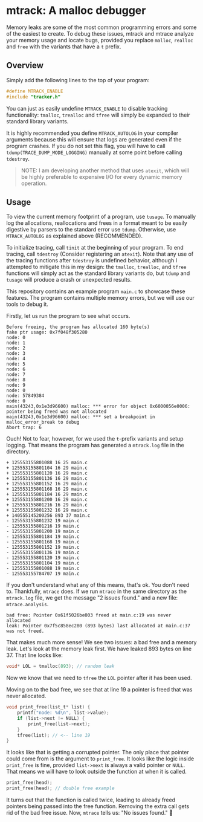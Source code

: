 # mtrack: A malloc debugger

Memory leaks are some of the most common programming errors and some of the easiest to create. To debug these issues, mtrack and mtrace analyze your memory usage and locate bugs, provided you replace `malloc`, `realloc` and `free` with the variants that have a `t` prefix.

## Overview

Simply add the following lines to the top of your program:

```c
#define MTRACK_ENABLE
#include "tracker.h"
```

You can just as easily undefine `MTRACK_ENABLE` to disable tracking functionality: `tmalloc`, `trealloc` and `tfree` will simply be expanded to their standard library variants.

It is highly recommended you define `MTRACK_AUTOLOG` in your compiler arguments because this will ensure that logs are generated even if the program crashes. If you do not set this flag, you will have to call `tdump(TRACE_DUMP_MODE_LOGGING)` manually at some point before calling `tdestroy`.

> NOTE: I am developing another method that uses `atexit`, which will be highly preferable to expensive I/O for every dynamic memory operation.

## Usage

To view the current memory footprint of a program, use `tusage`. To manually log the allocations, reallocations and frees in a format meant to be easily digestive by parsers to the standard error use `tdump`. Otherwise, use `MTRACK_AUTOLOG` as explained above (RECOMMENDED).

To initialize tracing, call `tinit` at the beginning of your program. To end tracing, call `tdestroy` (Consider registering an `atexit`). Note that any use of the tracing functions after `tdestroy` is undefined behavior, although I attempted to mitigate this in my design: the `tmalloc`, `trealloc`, and `tfree` functions will simply act as the standard library variants do, but `tdump` and `tusage` will produce a crash or unexpected results.

This repository contains an example program `main.c` to showcase these features. The program contains multiple memory errors, but we will use our tools to debug it.

Firstly, let us run the program to see what occurs.

```
Before freeing, the program has allocated 160 byte(s)
fake ptr usage: 0x7f048f305280
node: 0
node: 1
node: 2
node: 3
node: 4
node: 5
node: 6
node: 7
node: 8
node: 9
node: 0
node: 57849384
node: 0
main(43243,0x1e3d96600) malloc: *** error for object 0x6000056e0006: pointer being freed was not allocated
main(43243,0x1e3d96600) malloc: *** set a breakpoint in malloc_error_break to debug
Abort trap: 6
```

Ouch! Not to fear, however, for we used the `t`-prefix variants and setup logging. That means the program has generated a `mtrack.log` file in the directory.

```
+ 125553155801088 16 25 main.c
+ 125553155801104 16 29 main.c
+ 125553155801120 16 29 main.c
+ 125553155801136 16 29 main.c
+ 125553155801152 16 29 main.c
+ 125553155801168 16 29 main.c
+ 125553155801184 16 29 main.c
+ 125553155801200 16 29 main.c
+ 125553155801216 16 29 main.c
+ 125553155801232 16 29 main.c
+ 140555145200256 893 37 main.c
- 125553155801232 19 main.c
- 125553155801216 19 main.c
- 125553155801200 19 main.c
- 125553155801184 19 main.c
- 125553155801168 19 main.c
- 125553155801152 19 main.c
- 125553155801136 19 main.c
- 125553155801120 19 main.c
- 125553155801104 19 main.c
- 125553155801088 19 main.c
- 125553155784707 19 main.c
```

If you don't understand what any of this means, that's ok. You don't need to. Thankfully, `mtrace` does. If we run `mtrace` in the same directory as the `mtrack.log` file, we get the message "2 issues found." and a new file: `mtrace.analysis`.

```
bad free: Pointer 0x61f5026be003 freed at main.c:19 was never allocated
leak: Pointer 0x7f5c858ec280 (893 bytes) last allocated at main.c:37 was not freed.
```

That makes much more sense! We see two issues: a bad free and a memory leak. Let's look at the memory leak first. We have leaked 893 bytes on line 37. That line looks like:

```c
void* LOL = tmalloc(893); // random leak
```

Now we know that we need to `tfree` the `LOL` pointer after it has been used.

Moving on to the bad free, we see that at line 19 a pointer is freed that was never allocated.

```c
void print_free(list_t* list) {
    printf("node: %d\n", list->value);
    if (list->next != NULL) {
        print_free(list->next);
    }
    tfree(list); // <-- line 19
}
```

It looks like that is getting a corrupted pointer. The only place that pointer could come from is the argument to `print_free`. It looks like the logic inside `print_free` is fine, provided `list->next` is always a valid pointer or `NULL`. That means we will have to look outside the function at when it is called.

```c
print_free(head);
print_free(head); // double free example
```

It turns out that the function is called twice, leading to already freed pointers being passed into the free function. Removing the extra call gets rid of the bad free issue. Now, `mtrace` tells us: "No issues found." 🎉
